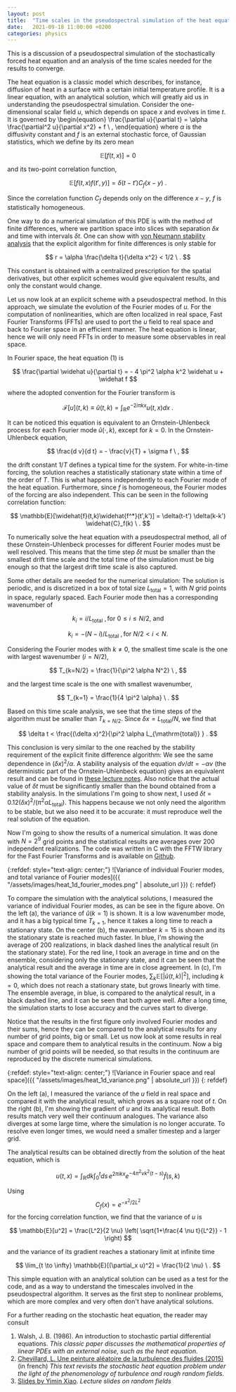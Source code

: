 ```yaml
---
layout: post
title:  "Time scales in the pseudospectral simulation of the heat equation"
date:   2021-09-18 11:00:00 +0200
categories: physics
---
```


This is a discussion of a pseudospectral simulation of the stochastically forced heat equation and an analysis of the time scales needed for the results to converge.

The heat equation is a classic model which describes, for instance, diffusion of heat in a surface with a certain initial temperature profile. It is a linear equation, with an analytical solution, which will greatly aid us in understanding the pseudospectral simulation. Consider the one-dimensional scalar field $u$, which depends on space $x$ and evolves in time $t$. It is governed by
\begin{equation}
\frac{\partial u}{\partial t} = \alpha \frac{\partial^2 u}{\partial x^2} + f \ ,
\end{equation}
where $\alpha$ is the diffusivity constant and $f$ is an external stochastic force, of Gaussian statistics, which we define by its zero mean

$$
\mathbb{E}[f(t,x)] = 0
$$

and its two-point correlation function,

$$
\mathbb{E}[f(t,x) f(t',y)] = \delta(t-t') C_f(x-y) \ .
$$

Since the correlation function $C_f$ depends only on the difference $x-y$, $f$ is statistically homogeneous.

One way to do a numerical simulation of this PDE is with the method of finite differences, where we partition space into slices with separation $\delta x$ and time with intervals $\delta t$. One can show with [von Neumann stability analysis][vonneu] that the explicit algorithm for finite differences is only stable for

$$
r = \alpha \frac{\delta t}{\delta x^2} < 1/2 \ .
$$

This constant is obtained with a centralized prescription for the spatial derivatives, but other explicit schemes would give equivalent results, and only the constant would change.

Let us now look at an explicit scheme with a pseudospectral method. In this approach, we simulate the evolution of the Fourier modes of $u$. For the computation of nonlinearities, which are often localized in real space, Fast Fourier Transforms (FFTs) are used to port the $u$ field to real space and back to Fourier space in an efficient manner. The heat equation is linear, hence we will only need FFTs in order to measure some observables in real space.

In Fourier space, the heat equation (1) is

$$
\frac{\partial \widehat u}{\partial t} = - 4 \pi^2 \alpha k^2 \widehat u + \widehat f
$$

where the adopted convention for the Fourier transform is

$$
\mathcal{F}[u](t, k) \equiv \widehat{u}(t, k)=\int_{\mathbb{R}} e^{-2 i \pi k x} u(t, x) d x \ .
$$

It can be noticed this equation is equivalent to an Ornstein-Uhlenbeck process for each Fourier mode $\widehat u(\cdot,k)$, except for $k=0$. In the Ornstein-Uhlenbeck equation,

$$
\frac{d v}{d t} = - \frac{v}{T} + \sigma f \ ,
$$

the drift constant $1/T$ defines a typical time for the system.
For white-in-time forcing, the solution reaches a statistically stationary state within a time of the order of $T$. This is what happens independently to each Fourier mode of the heat equation. Furthermore, since $f$ is homogeneous, the Fourier modes of the forcing are also independent.
This can be seen in the following correlation function:

$$
\mathbb{E}[\widehat{f}(t,k)\widehat{f^*}(t',k')] = \delta(t-t') \delta(k-k') \widehat{C}_f(k) \ .
$$

To numerically solve the heat equation with a pseudospectral method, all of these Ornstein-Uhlenbeck processes for different Fourier modes must be well resolved. This means that the time step $\delta t$ must be smaller than the smallest drift time scale and the total time of the simulation must be big enough so that the largest drift time scale is also captured.

Some other details are needed for the numerical simulation: The solution is periodic, and is discretized in a box of total size $L_{\mathrm{total}}=1$, with $N$ grid points in space, regularly spaced. Each Fourier mode then has a corresponding wavenumber of

$$
k_i = i/L_{\mathrm{total}} \ , \text{for $0 \leq i \leq N/2$, and}
$$

$$
k_i = -(N-i)/L_{\mathrm{total}} \ , \text{for $N/2 \lt i \lt N$.}
$$

Considering the Fourier modes with $k\neq 0$, the smallest time scale is the one with largest wavenumber ($i=N/2$),

$$
T_{k=N/2} = \frac{1}{\pi^2 \alpha N^2} \ ,
$$

and the largest time scale is the one with smallest wavenumber,

$$
T_{k=1} = \frac{1}{4 \pi^2 \alpha} \ .
$$

Based on this time scale analysis, we see that the time steps of the algorithm must be smaller than $T_{k=N/2}$. Since $\delta x = L_{\mathrm{total}}/N$, we find that

$$
\delta t < \frac{(\delta x)^2}{\pi^2 \alpha L_{\mathrm{total}} } .
$$

This conclusion is very similar to the one reached by the stability requirement of the explicit finite difference algorithm: We see the same dependence in $(\delta x)^2/\alpha$.
A stability analysis of the equation $dv/dt = -\alpha v$ (the deterministic part of the Ornstein-Uhlenbeck equation) gives an equivalent result and can be found in [these lecture notes][fass].
Also notice that the actual value of $\delta t$ must be significantly smaller than the bound obtained from a stability analysis. In the simulations I'm going to show next, I used $\delta t = 0.12 (\delta x)^2 / (\pi^2 \alpha L_{\mathrm{total}})$. This happens because we not only need the algorithm to be stable, but we also need it to be accurate: it must reproduce well the real solution of the equation.

Now I'm going to show the results of a numerical simulation. It was done with $N=2^9$ grid points and the statistical results are averages over 200 independent realizations. The code was written in C with the FFTW library for the Fast Fourier Transforms and is available on [Github][heat].

{:refdef: style="text-align: center;"}
![Variance of individual Fourier modes, and total variance of Fourier modes]({{ "/assets/images/heat_1d_fourier_modes.png" | absolute_url }})
{: refdef}

To compare the simulation with the analytical solutions, I measured the variance of individual Fourier modes, as can be see in the figure above. On the left (a), the variance of $\widehat{u}(k=1)$ is shown.
It is a low wavenumber mode, and it has a big typical time $T_{k=1}$, hence it takes a long time to reach a stationary state. On the center (b), the wavenumber $k=15$ is shown and its the stationary state is reached much faster. In blue, I'm showing the average of 200 realizations, in black dashed lines the analytical result (in the stationary state). For the red line, I took an average in time and on the ensemble, considering only the stationary state, and it can be seen that the analytical result and the average in time are in close agreement.
In (c), I'm showing the total variance of the Fourier modes, $\sum_k \mathbb{E}[|\widehat{u}(t,k)|^2]$, including $k=0$, which does not reach a stationary state, but grows linearly with time. The ensemble average, in blue, is compared to the analytical result, in a black dashed line, and it can be seen that both agree well. After a long time, the simulation starts to lose accuracy and the curves start to diverge.

Notice that the results in the first figure only involved Fourier modes and their sums, hence they can be compared to the analytical results for any number of grid points, big or small. Let us now look at some results in real space and compare them to analytical results in the continuum. Now a big number of grid points will be needed, so that results in the continuum are reproduced by the discrete numerical simulations.

{:refdef: style="text-align: center;"}
![Variance in Fourier space and real space]({{ "/assets/images/heat_1d_variance.png" | absolute_url }})
{: refdef}

On the left (a), I measured the variance of the $u$ field in real space and compared it with the analytical result, which grows as a square root of $t$. On the right (b), I'm showing the gradient of $u$ and its analytical result. Both results match very well their continuum analogues. The variance also diverges at some large time, where the simulation is no longer accurate. To resolve even longer times, we would need a smaller timestep and a larger grid.

The analytical results can be obtained directly from the solution of the heat equation, which is

$$
u(t,x) = \int_{\mathbb{R}} dk \int_0^t ds \, e^{2\pi i k x} e^{-4 \pi^2 \nu k^2 (t-s)} \widehat{f}(s,k)
$$

Using
$$
C_f(x) = e^{-x^2/2 L^2}
$$
for the forcing correlation function, we find that the variance of $u$ is

$$
\mathbb{E}[u^2] = \frac{L^2}{2 \nu} \left( \sqrt{1+\frac{4 \nu t}{L^2}} - 1 \right)
$$

and the variance of its gradient reaches a stationary limit at infinite time

$$
\lim_{t \to \infty} \mathbb{E}[(\partial_x u)^2] = \frac{1}{2 \nu} \ .
$$

This simple equation with an analytical solution can be used as a test for the code, and as a way to understand the timescales involved in the pseudospectral algorithm. It serves as the first step to nonlinear problems, which are more complex and very often don't have analytical solutions.

For a further reading on the stochastic heat equation, the reader may consult

1. Walsh, J. B. (1986). An introduction to stochastic partial differential equations.
  *This classic paper discusses the mathematical properties of linear PDEs with an external noise, such as the heat equation.*
2. [Chevillard, L. Une peinture aléatoire de la turbulence des fluides (2015)][chevpeint] (in french)
  *This text revisits the stochastic heat equation problem under the light of the phenomenology of turbulence and rough random fields.*
3. [Slides by Yimin Xiao][xiao].
  *Lecture slides on random fields*


[heat]: https://github.com/gapolinario/heat-spectral-1d
[fass]: http://www.math.iit.edu/~fass/478578_Chapter_4.pdf
[vonneu]: https://en.wikipedia.org/wiki/Von_Neumann_stability_analysis
[chevpeint]: https://perso.ens-lyon.fr/laurent.chevillard/MyPageFiles/MyHDR.pdf
[xiao]: https://sites.math.northwestern.edu/~auffing/XiaoL1.pdf
